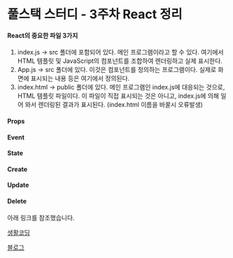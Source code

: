 <h1>풀스택 스터디 - 3주차 React 정리 </h1>
<h4>React의 중요한 파일 3가지</h4>

1. index.js -> src 폴더에 포함되어 있다. 메인 프로그램이라고 할 수 있다. 여기에서 HTML 템플릿 및 JavaScript의 컴포넌트를 조합하여 렌더링하고 실제 표시한다.
2. App.js -> src 폴더에 있다. 이것은 컴포넌트를 정의하는 프로그램이다. 실제로 화면에 표시되는 내용 등은 여기에서 정의된다.
3. index.html -> public 폴더에 있다. 메인 프로그램인 index.js에 대응되는 것으로, HTML 템플릿 파일이다. 이 파일이 직접 표시되는 것은 아니고, index.js에 의해 일어 와서 렌더링된 결과가 표시된다. (index.html 이름을 바꿀시 오류발생)

<h4>Props</h4>

<h4>Event</h4>

<h4>State</h4>

<h4>Create</h4>

<h4>Update</h4>

<h4>Delete</h4>


















아래 링크를 참조했습니다.

[생활코딩](https://www.youtube.com/watch?v=AoMv0SIjZL8&list=PLuHgQVnccGMCOGstdDZvH41x0Vtvwyxu7&index=2&ab_channel=%EC%83%9D%ED%99%9C%EC%BD%94%EB%94%A9)
 
 [블로그](https://velog.io/@khw970421/React-%ED%8C%8C%EC%9D%BC%EB%93%A4%EC%97%90-%EB%8C%80%ED%95%B4%EC%84%9C-index.js-App.js-index.html)


